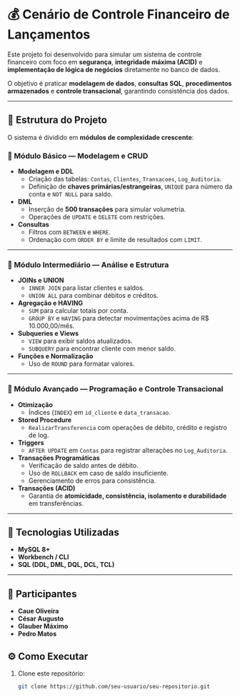 # 💰 Cenário de Controle Financeiro de Lançamentos

Este projeto foi desenvolvido para simular um sistema de controle financeiro com foco em **segurança**, **integridade máxima (ACID)** e **implementação de lógica de negócios** diretamente no banco de dados.  

O objetivo é praticar **modelagem de dados**, **consultas SQL**, **procedimentos armazenados** e **controle transacional**, garantindo consistência dos dados.

---

## 📂 Estrutura do Projeto

O sistema é dividido em **módulos de complexidade crescente**:

### 🔹 Módulo Básico — Modelagem e CRUD
- **Modelagem e DDL**
  - Criação das tabelas: `Contas`, `Clientes`, `Transacoes`, `Log_Auditoria`.
  - Definição de **chaves primárias/estrangeiras**, `UNIQUE` para número da conta e `NOT NULL` para saldo.
- **DML**
  - Inserção de **500 transações** para simular volumetria.
  - Operações de `UPDATE` e `DELETE` com restrições.
- **Consultas**
  - Filtros com `BETWEEN` e `WHERE`.
  - Ordenação com `ORDER BY` e limite de resultados com `LIMIT`.

---

### 🔹 Módulo Intermediário — Análise e Estrutura
- **JOINs e UNION**
  - `INNER JOIN` para listar clientes e saldos.
  - `UNION ALL` para combinar débitos e créditos.
- **Agregação e HAVING**
  - `SUM` para calcular totais por conta.
  - `GROUP BY` e `HAVING` para detectar movimentações acima de R$ 10.000,00/mês.
- **Subqueries e Views**
  - `VIEW` para exibir saldos atualizados.
  - `SUBQUERY` para encontrar cliente com menor saldo.
- **Funções e Normalização**
  - Uso de `ROUND` para formatar valores.

---

### 🔹 Módulo Avançado — Programação e Controle Transacional
- **Otimização**
  - Índices (`INDEX`) em `id_cliente` e `data_transacao`.
- **Stored Procedure**
  - `RealizarTransferencia` com operações de débito, crédito e registro de log.
- **Triggers**
  - `AFTER UPDATE` em `Contas` para registrar alterações no `Log_Auditoria`.
- **Transações Programáticas**
  - Verificação de saldo antes de débito.
  - Uso de `ROLLBACK` em caso de saldo insuficiente.
  - Gerenciamento de erros para consistência.
- **Transações (ACID)**
  - Garantia de **atomicidade, consistência, isolamento e durabilidade** em transferências.

---

## 🚀 Tecnologias Utilizadas
- **MySQL 8+**
- **Workbench / CLI**
- **SQL (DDL, DML, DQL, DCL, TCL)**

---
## 👤 Participantes
- **Caue Oliveira**
- **César Augusto**
- **Glauber Máximo**
- **Pedro Matos**

## ⚙️ Como Executar
1. Clone este repositório:
   ```bash
   git clone https://github.com/seu-usuario/seu-repositorio.git

